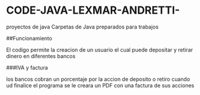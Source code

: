 # CODE-JAVA-LEXMAR-ANDRETTI-
proyectos de java
Carpetas de Java preparados para trabajos

##Funcionamiento

El codigo permite la creacion de un usuario el cual puede depositar y retirar dinero en diferentes bancos

###IVA y factura

los bancos cobran un porcentaje por la accion de deposito o retiro cuando ud finalice el programa se le creara un PDF con una factura de sus acciones
